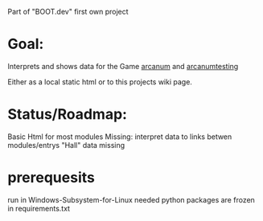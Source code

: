 Part of "BOOT.dev" first own project

# Goal: 

Interprets and shows data for the Game [arcanum](https://mathiashjelm.gitlab.io/arcanum/) and [arcanumtesting](https://arcanumtesting.gitlab.io/arcanum/])

Either as a local static html or to this projects wiki page.

# Status/Roadmap:

Basic Html for most modules
Missing: interpret data to links betwen modules/entrys
"Hall" data missing

# prerequesits

run in Windows-Subsystem-for-Linux
needed python packages are frozen in requirements.txt